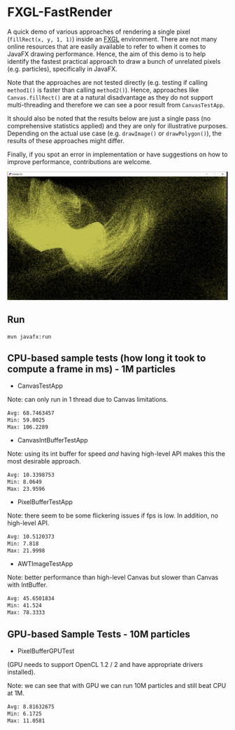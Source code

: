 # FXGL-FastRender

A quick demo of various approaches of rendering a single pixel (`fillRect(x, y, 1, 1)`) inside an [FXGL](https://github.com/AlmasB/FXGL) environment. There are not many online resources that are easily available to refer to when it comes to JavaFX drawing performance. Hence, the aim of this demo is to help identify the fastest practical approach to draw a bunch of unrelated pixels (e.g. particles), specifically in JavaFX.

Note that the approaches are not tested directly (e.g. testing if calling `method1()` is faster than calling `method2()`). Hence, approaches like `Canvas.fillRect()` are at a natural disadvantage as they do not support multi-threading and therefore we can see a poor result from `CanvasTestApp`.

It should also be noted that the results below are just a single pass (no comprehensive statistics applied) and they are only for illustrative purposes. Depending on the actual use case (e.g. `drawImage()` or `drawPolygon()`), the results of these approaches might differ.

Finally, if you spot an error in implementation or have suggestions on how to improve performance, contributions are welcome.

![promo](https://raw.githubusercontent.com/AlmasB/git-server/master/storage/images/javafx_render_particles.png)

## Run

```
mvn javafx:run
```

## CPU-based sample tests (how long it took to compute a frame in ms) - 1M particles

- CanvasTestApp

Note: can only run in 1 thread due to Canvas limitations.

```
Avg: 68.7463457
Min: 59.0025
Max: 106.2289
```

- CanvasIntBufferTestApp

Note: using its int buffer for speed _and_ having high-level API makes this the most desirable approach.

```
Avg: 10.3398753
Min: 8.0649
Max: 23.9596
```

- PixelBufferTestApp

Note: there seem to be some flickering issues if fps is low. In addition, no high-level API.

```
Avg: 10.5120373
Min: 7.818
Max: 21.9998
```

- AWTImageTestApp

Note: better performance than high-level Canvas but slower than Canvas with IntBuffer.

```
Avg: 45.6501834
Min: 41.524
Max: 78.3333
```

## GPU-based Sample Tests - 10M particles

- PixelBufferGPUTest

(GPU needs to support OpenCL 1.2 / 2 and have appropriate drivers installed).

Note: we can see that with GPU we can run 10M particles and still beat CPU at 1M.

```
Avg: 8.81632675
Min: 6.1725
Max: 11.0581
```